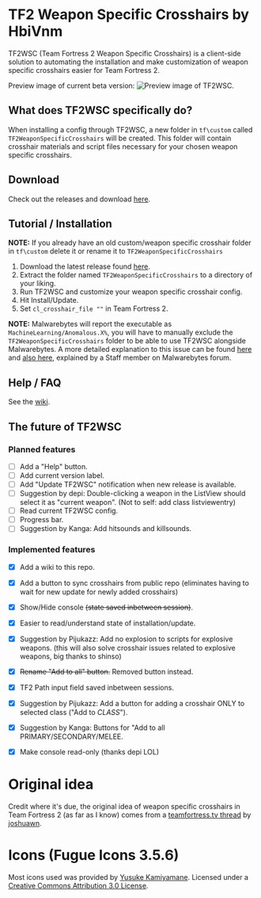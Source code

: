 # TF2 Weapon Specific Crosshairs by HbiVnm
TF2WSC (Team Fortress 2 Weapon Specific Crosshairs) is a client-side solution to automating the installation and make customization of weapon specific crosshairs easier for Team Fortress 2.

Preview image of current beta version:
![Preview image of TF2WSC.](https://i.imgur.com/LlvjgXZ.png)

## What does TF2WSC specifically do?
When installing a config through TF2WSC, a new folder in `tf\custom` called `TF2WeaponSpecificCrosshairs` will be created. This folder will contain crosshair materials and script files necessary for your chosen weapon specific crosshairs.

## Download
Check out the releases and download [here](https://github.com/hbivnm/TF2WeaponSpecificCrosshairs/releases).

## Tutorial / Installation
**NOTE:** If you already have an old custom/weapon specific crosshair folder in `tf\custom` delete it or rename it to `TF2WeaponSpecificCrosshairs`

1. Download the latest release found [here](https://github.com/hbivnm/TF2WeaponSpecificCrosshairs/releases).
2. Extract the folder named `TF2WeaponSpecificCrosshairs` to a directory of your liking.
3. Run TF2WSC and customize your weapon specific crosshair config.
4. Hit Install/Update.
5. Set `cl_crosshair_file ""` in Team Fortress 2.

**NOTE:** Malwarebytes will report the executable as `MachineLearning/Anomalous.X%`, you will have to manually exclude the `TF2WeaponSpecificCrosshairs` folder to be able to use TF2WSC alongside Malwarebytes. A more detailed explanation to this issue can be found [here](https://forums.malwarebytes.com/topic/271784-machinelearninganomalous100-all-my-c-projects/) and [also here](https://forums.malwarebytes.com/topic/238670-machinelearninganomalous-detections-and-explanation/), explained by a Staff member on Malwarebytes forum.

## Help / FAQ
See the [wiki](https://github.com/hbivnm/TF2WeaponSpecificCrosshairs/wiki).

## The future of TF2WSC
### Planned features
- [ ] Add a "Help" button.
- [ ] Add current version label.
- [ ] Add "Update TF2WSC" notification when new release is available.
- [ ] Suggestion by depi: Double-clicking a weapon in the ListView should select it as "current weapon". (Not to self: add class listviewentry)
- [ ] Read current TF2WSC config.
- [ ] Progress bar.
- [ ] Suggestion by Kanga: Add hitsounds and killsounds.

### Implemented features
- [x] Add a wiki to this repo.
- [x] Add a button to sync crosshairs from public repo (eliminates having to wait for new update for newly added crosshairs)
- [x] Show/Hide console ~~(state saved inbetween session)~~.
- [x] Easier to read/understand state of installation/update.
- [x] Suggestion by Pijukazz: Add no explosion to scripts for explosive weapons. (this will also solve crosshair issues related to explosive weapons, big thanks to shinso)
- [x] ~~Rename "Add to all" button.~~ Removed button instead.
- [x] TF2 Path input field saved inbetween sessions.
- [x] Suggestion by Pijukazz: Add a button for adding a crosshair ONLY to selected class ("Add to *CLASS*").
- [x] Suggestion by Kanga: Buttons for "Add to all PRIMARY/SECONDARY/MELEE.
- [x] Make console read-only (thanks depi LOL)



# Original idea
Credit where it's due, the original idea of weapon specific crosshairs in Team Fortress 2 (as far as I know) comes from a [teamfortress.tv thread](https://www.teamfortress.tv/30866/guide-weapon-specific-custom-crosshairs) by [joshuawn](https://www.teamfortress.tv/user/joshuawn).

# Icons (Fugue Icons 3.5.6)
Most icons used was provided by [Yusuke Kamiyamane](http://p.yusukekamiyamane.com/). Licensed under a [Creative Commons Attribution 3.0 License](https://creativecommons.org/licenses/by/3.0/).
